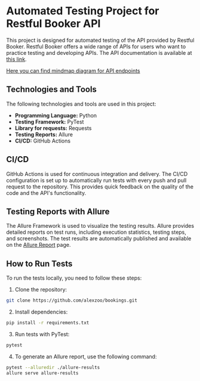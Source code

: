 # Automated Testing Project for Restful Booker API

This project is designed for automated testing of the API provided by Restful Booker. Restful Booker offers a wide range of APIs for users who want to practice testing and developing APIs. The API documentation is available at [this link](https://restful-booker.herokuapp.com/apidoc/index.html).

[Here you can find mindmap diagram for API endpoints](./docs/mindmap.svg)

## Technologies and Tools

The following technologies and tools are used in this project:

- **Programming Language:** Python
- **Testing Framework:** PyTest
- **Library for requests:** Requests
- **Testing Reports:** Allure
- **CI/CD:** GitHub Actions

## CI/CD

GitHub Actions is used for continuous integration and delivery. The CI/CD configuration is set up to automatically run tests with every push and pull request to the repository. This provides quick feedback on the quality of the code and the API's functionality.

## Testing Reports with Allure

The Allure Framework is used to visualize the testing results. Allure provides detailed reports on test runs, including execution statistics, testing steps, and screenshots. The test results are automatically published and available on the [Allure Report](https://alexzoo.github.io/bookings/) page.

## How to Run Tests

To run the tests locally, you need to follow these steps:

1. Clone the repository:

```bash
git clone https://github.com/alexzoo/bookings.git
```

2. Install dependencies:

```bash
pip install -r requirements.txt
```

3. Run tests with PyTest:

```bash
pytest
```

4. To generate an Allure report, use the following command:

```bash
pytest --alluredir ./allure-results
allure serve allure-results
```